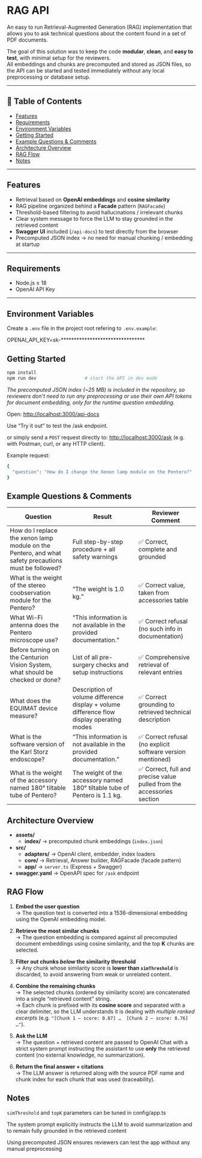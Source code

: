 # RAG API

An easy to run Retrieval-Augmented Generation (RAG) implementation that allows you to ask technical questions about the content found in a set of PDF documents.

The goal of this solution was to keep the code **modular**, **clean**, and **easy to test**, with minimal setup for the reviewers.  
All embeddings and chunks are precomputed and stored as JSON files, so the API can be started and tested immediately without any local preprocessing or database setup.

---

## 📑 Table of Contents

- [Features](#features)
- [Requirements](#requirements)
- [Environment Variables](#environment-variables)
- [Getting Started](#getting-started)
- [Example Questions & Comments](#example-questions--comments)
- [Architecture Overview](#architecture-overview)
- [RAG Flow](#rag-flow)
- [Notes](#notes)

---

## Features

- Retrieval based on **OpenAI embeddings** and **cosine similarity**
- RAG pipeline organized behind a **Facade** pattern (`RAGFacade`)
- Threshold-based filtering to avoid hallucinations / irrelevant chunks
- Clear system message to force the LLM to stay grounded in the retrieved content
- **Swagger UI** included (`/api-docs`) to test directly from the browser
- Precomputed JSON index → no need for manual chunking / embedding at startup

---

## Requirements

- Node.js ≥ 18  
- OpenAI API Key  

---

## Environment Variables

Create a `.env` file in the project root refering to `.env.example`:

OPENAI_API_KEY=sk-********************************

## Getting Started

```bash
npm install
npm run dev                  # start the API in dev mode
```

*The precomputed JSON index (~25 MB) is included in the repository, so reviewers don’t need to run any preprocessing or use their own API tokens for document embedding, only for the runtime question embedding.*

Open:
<http://localhost:3000/api-docs>

Use “Try it out” to test the /ask endpoint.

or simply send a `POST` request directly to:
<http://localhost:3000/ask> (e.g. with Postman, curl, or any HTTP client).

Example request:

```bash
{
  "question": "How do I change the Xenon lamp module on the Pentero?"
}
```

## Example Questions & Comments

| Question                                                                                               | Result                                                                                                           | Reviewer Comment                                                            |
| ------------------------------------------------------------------------------------------------------ | ---------------------------------------------------------------------------------------------------------------- |------------------------------------------------------------------------------|
| How do I replace the xenon lamp module on the Pentero, and what safety precautions must be followed?   | Full step-by-step procedure + all safety warnings                                                                | ✅ Correct, complete and grounded                                            |
| What is the weight of the stereo coobservation module for the Pentero?                                 | “The weight is 1.0 kg.”                                                                                          | ✅ Correct value, taken from accessories table                               |
| What Wi-Fi antenna does the Pentero microscope use?                                                    | “This information is not available in the provided documentation.”                                              | ✅ Correct refusal (no such info in documentation)                           |
| Before turning on the Centurion Vision System, what should be checked or done?                         | List of all pre-surgery checks and setup instructions                                                            | ✅ Comprehensive retrieval of relevant entries                               |
| What does the EQUIMAT device measure?                                                                  | Description of volume difference display + volume difference flow display operating modes                        | ✅ Correct grounding to retrieved technical description                      |
| What is the software version of the Karl Storz endoscope?                                              | “This information is not available in the provided documentation.”                                              | ✅ Correct refusal (no explicit software version mentioned)                  |
| What is the weight of the accessory named 180° tiltable tube of Pentero?                               | The weight of the accessory named 180° tiltable tube of Pentero is 1.1 kg.                      | ✅ Correct, full and precise value pulled from the accessories section       |

## Architecture Overview

- **assets/**
  - **index/** → precomputed chunk embeddings (`index.json`)
- **src/**
  - **adapters/** → OpenAI client, embedder, index loaders
  - **core/** → Retrieval, Answer builder, RAGFacade (facade pattern)
  - **app/** → `server.ts` (Express + Swagger)
- **swagger.yaml** → OpenAPI spec for `/ask` endpoint

## RAG Flow

1. **Embed the user question**  
   → The question text is converted into a 1536-dimensional embedding using the OpenAI embedding model.

2. **Retrieve the most similar chunks**  
   → The question embedding is compared against all precomputed document embeddings using cosine similarity, and the top **K** chunks are selected.

3. **Filter out chunks *below* the similarity threshold**  
   → Any chunk whose similarity score is **lower than `simThreshold`** is discarded, to avoid answering from weak or unrelated content.

4. **Combine the remaining chunks**  
   → The selected chunks (ordered by similarity score) are concatenated into a single “retrieved content” string.  
   → Each chunk is prefixed with its **cosine score** and separated with a clear delimiter, so the LLM understands it is dealing with *multiple ranked excerpts* (e.g. `"[Chunk 1 – score: 0.87] …  [Chunk 2 – score: 0.76] …"`).

5. **Ask the LLM**  
   → The question + retrieved content are passed to OpenAI Chat with a strict system prompt instructing the assistant to use **only** the retrieved content (no external knowledge, no summarization).

6. **Return the final answer + citations**  
   → The LLM answer is returned along with the source PDF name and chunk index for each chunk that was used (traceability).

## Notes

`simThreshold` and `topK` parameters can be tuned in config/app.ts

The system prompt explicitly instructs the LLM to avoid summarization and to remain fully grounded in the retrieved content

Using precomputed JSON ensures reviewers can test the app without any manual preprocessing
